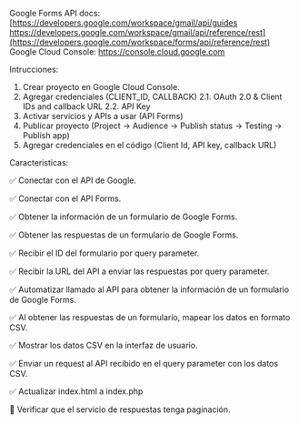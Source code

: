 Google Forms API docs: [https://developers.google.com/workspace/gmail/api/guides https://developers.google.com/workspace/gmail/api/reference/rest](https://developers.google.com/workspace/forms/api/reference/rest)
Google Cloud Console: https://console.cloud.google.com

Intrucciones:

1. Crear proyecto en Google Cloud Console.
2. Agregar credenciales (CLIENT_ID, CALLBACK)
2.1. OAuth 2.0 & Client IDs and callback URL
2.2. API Key
3. Activar servicios y APIs a usar (API Forms)
4. Publicar proyecto (Project -> Audience -> Publish status -> Testing -> Publish app)
5. Agregar credenciales en el código (Client Id, API key, callback URL)

Caracteristicas:

:white_check_mark: Conectar con el API de Google.

:white_check_mark: Conectar con el API Forms.

:white_check_mark: Obtener la información de un formulario de Google Forms.

:white_check_mark: Obtener las respuestas de un formulario de Google Forms.

:white_check_mark: Recibir el ID del formulario por query parameter.

:white_check_mark: Recibir la URL del API a enviar las respuestas por query parameter.

:white_check_mark: Automatizar llamado al API para obtener la información de un formulario de Google Forms.

:white_check_mark: Al obtener las respuestas de un formulario, mapear los datos en formato CSV.

:white_check_mark: Mostrar los datos CSV en la interfaz de usuario.

:white_check_mark: Enviar un request al API recibido en el query parameter con los datos CSV.

:white_check_mark: Actualizar index.html a index.php

:white_square_button: Verificar que el servicio de respuestas tenga paginación.